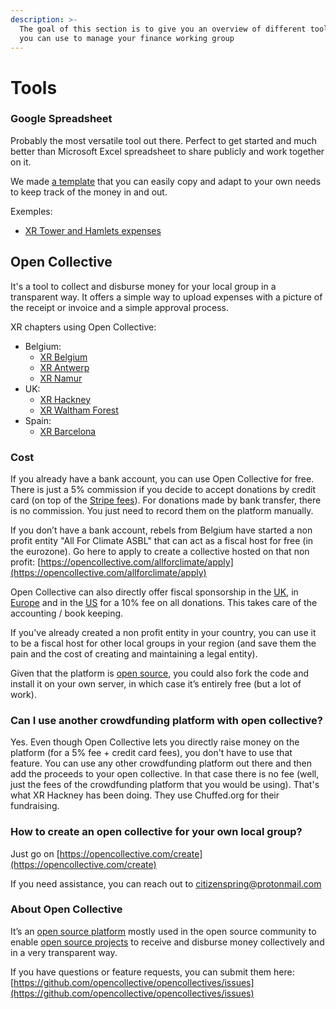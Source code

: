 ```yaml
---
description: >-
  The goal of this section is to give you an overview of different tools that
  you can use to manage your finance working group
---
```


# Tools

### Google Spreadsheet

Probably the most versatile tool out there. Perfect to get started and much better than Microsoft Excel spreadsheet to share publicly and work together on it.

We made [a template](https://drive.google.com/open?id=1Pilm9pFgT1tHqDCs-9mUN0v71baHEgUPHDEwvjuzKbI) that you can easily copy and adapt to your own needs to keep track of the money in and out.

Exemples:

* [XR Tower and Hamlets expenses](https://docs.google.com/spreadsheets/d/1mjOjGr8ZjCCJkGfLZ5lZU342KCbS105o1oCjsu4IdkU/edit#gid=0)

## Open Collective

It's a tool to collect and disburse money for your local group in a transparent way. It offers a simple way to upload expenses with a picture of the receipt or invoice and a simple approval process.

XR chapters using Open Collective:

* Belgium:
  * [XR Belgium](https://opencollective.com/xr-belgium)
  * [XR Antwerp](https://opencollective.com/xr-antwerp)
  * [XR Namur](https://opencollective.com/xr-namur)
* UK:
  * [XR Hackney](https://opencollective.com/xrhackney)
  * [XR Waltham Forest](https://opencollective.com/extinction-rebellion-waltham-forest1)
* Spain:
  * [XR Barcelona](https://opencollective.com/xr-barcelona)

### Cost

If you already have a bank account, you can use Open Collective for free. There is just a 5% commission if you decide to accept donations by credit card \(on top of the [Stripe fees](http://stripe.com/pricing)\). For donations made by bank transfer, there is no commission. You just need to record them on the platform manually.

If you don’t have a bank account, rebels from Belgium have started a non profit entity "All For Climate ASBL" that can act as a fiscal host for free \(in the eurozone\). Go here to apply to create a collective hosted on that non profit: [https://opencollective.com/allforclimate/apply](https://opencollective.com/allforclimate/apply) 

Open Collective can also directly offer fiscal sponsorship in the [UK](https://opencollective.com/uk), in [Europe](https://opencollective.com/europe) and in the [US](https://opencollective.com/foundation) for a 10% fee on all donations. This takes care of the accounting / book keeping.

If you've already created a non profit entity in your country, you can use it to be a fiscal host for other local groups in your region \(and save them the pain and the cost of creating and maintaining a legal entity\).

Given that the platform is [open source](https://github.com/opencollective/opencollective), you could also fork the code and install it on your own server, in which case it’s entirely free \(but a lot of work\).

### Can I use another crowdfunding platform with open collective?

Yes. Even though Open Collective lets you directly raise money on the platform \(for a 5% fee + credit card fees\), you don't have to use that feature. You can use any other crowdfunding platform out there and then add the proceeds to your open collective. In that case there is no fee \(well, just the fees of the crowdfunding platform that you would be using\). That's what XR Hackney has been doing. They use Chuffed.org for their fundraising.

### How to create an open collective for your own local group?

Just go on [https://opencollective.com/create](https://opencollective.com/create)

If you need assistance, you can reach out to citizenspring@protonmail.com

### About Open Collective

It’s an [open source platform](https://github.com/opencollective/opencollective) mostly used in the open source community to enable [open source projects](https://opencollective.com/opensource) to receive and disburse money collectively and in a very transparent way.

If you have questions or feature requests, you can submit them here: [https://github.com/opencollective/opencollectives/issues](https://github.com/opencollective/opencollectives/issues)

